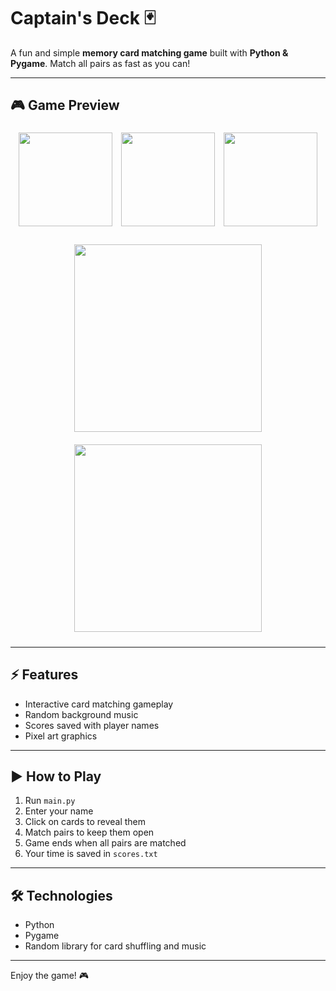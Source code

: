 # Captain's Deck 🃏

A fun and simple **memory card matching game** built with **Python & Pygame**. Match all pairs as fast as you can!  

---

## 🎮 Game Preview

<p align="center">
  <img src="./assets/card1.png" width="150px" style="margin:5px"/>
  <img src="./assets/card2.png" width="150px" style="margin:5px"/>
  <img src="./assets/card3.png" width="150px" style="margin:5px"/>
</p>

<p align="center">
  <img src="./assets/screen1.png" width="300px" style="margin:10px"/>
  <img src="./assets/screen2.png" width="300px" style="margin:10px"/>
</p>

---

## ⚡ Features
- Interactive card matching gameplay
- Random background music
- Scores saved with player names
- Pixel art graphics

---

## ▶ How to Play
1. Run `main.py`  
2. Enter your name  
3. Click on cards to reveal them  
4. Match pairs to keep them open  
5. Game ends when all pairs are matched  
6. Your time is saved in `scores.txt`  

---

## 🛠 Technologies
- Python
- Pygame
- Random library for card shuffling and music

---

Enjoy the game! 🎮
